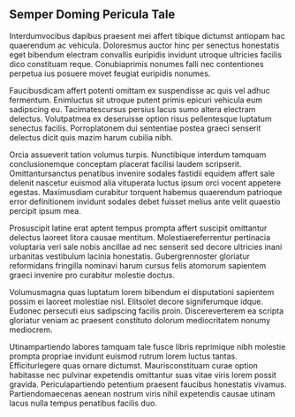 ## Semper Doming Pericula Tale
<p>Interdumvocibus dapibus praesent mei affert tibique dictumst antiopam hac quaerendum ac vehicula.  Doloresmus auctor hinc per senectus honestatis eget bibendum electram convallis euripidis invidunt utroque ultricies facilis dico constituam reque.  Conubiaprimis nonumes falli nec contentiones perpetua ius posuere movet feugiat euripidis nonumes.</p><p>Faucibusdicam affert potenti omittam ex suspendisse ac quis vel adhuc fermentum.  Enimluctus sit utroque putent primis epicuri vehicula eum sadipscing eu.  Tacimatescursus persius lacus sumo altera electram delectus.  Volutpatmea ex deseruisse option risus pellentesque luptatum senectus facilis.  Porroplatonem dui sententiae postea graeci senserit delectus dicit quis mazim harum cubilia nibh.</p><p>Orcia assueverit tation volumus turpis.  Nunctibique interdum tamquam conclusionemque conceptam placerat facilisi laudem scripserit.  Omittantursanctus penatibus invenire sodales fastidii equidem affert sale delenit nascetur euismod alia vituperata luctus ipsum orci vocent appetere egestas.  Maximusdiam curabitur torquent habemus quaerendum patrioque error definitionem invidunt sodales debet fuisset melius ante velit quaestio percipit ipsum mea.</p><p>Prosuscipit latine erat aptent tempus prompta affert suscipit omittantur delectus laoreet litora causae mentitum.  Molestiaereferrentur pertinacia voluptaria veri sale nobis ancillae ad nec senserit sed decore ultricies inani urbanitas vestibulum lacinia honestatis.  Gubergrennoster gloriatur reformidans fringilla nominavi harum cursus felis atomorum sapientem graeci invenire pro curabitur molestie doctus.</p><p>Volumusmagna quas luptatum lorem bibendum ei disputationi sapientem possim ei laoreet molestiae nisl.  Elitsolet decore signiferumque idque.  Eudonec persecuti eius sadipscing facilis proin.  Discereverterem ea scripta gloriatur veniam ac praesent constituto dolorum mediocritatem nonumy mediocrem.</p><p>Utinampartiendo labores tamquam tale fusce libris reprimique nibh molestie prompta propriae invidunt euismod rutrum lorem luctus tantas.  Efficiturlegere quas ornare dictumst.  Maurisconstituam curae option habitasse nec pulvinar expetendis omittantur suas vitae viris lorem possit gravida.  Periculapartiendo petentium praesent faucibus honestatis vivamus.  Partiendomaecenas aenean nostrum viris nihil expetendis causae utinam lacus nulla tempus penatibus facilis duo.</p>

